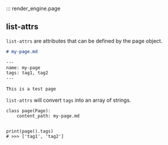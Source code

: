 ::: render_engine.page


## list-attrs
`list-attrs` are attributes that can be defined by the page object.

```markdown
# my-page.md

---
name: my-page
tags: tag1, tag2
---

This is a test page
```

`list-attrs` will convert `tags` into an array of strings.


```
class page(Page):
    content_path: my-page.md


print(page().tags)
# >>> ['tag1', 'tag2']
```
